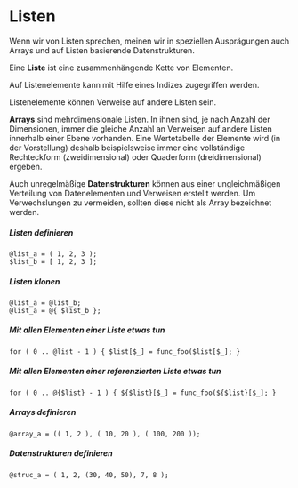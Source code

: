 # Listen

Wenn wir von Listen sprechen, meinen wir in speziellen Ausprägungen auch Arrays und auf Listen basierende Datenstrukturen.

Eine **Liste** ist eine zusammenhängende Kette von Elementen.

Auf Listenelemente kann mit Hilfe eines Indizes zugegriffen werden.

Listenelemente können Verweise auf andere Listen sein.

**Arrays** sind mehrdimensionale Listen. In ihnen sind, je nach Anzahl der Dimensionen, immer die gleiche Anzahl an Verweisen auf andere Listen innerhalb einer Ebene vorhanden. Eine Wertetabelle der Elemente wird (in der Vorstellung) deshalb beispielsweise immer eine vollständige Rechteckform (zweidimensional) oder Quaderform (dreidimensional) ergeben.

Auch unregelmäßige **Datenstrukturen** können aus einer ungleichmäßigen Verteilung von Datenelementen und Verweisen erstellt werden. Um Verwechslungen zu vermeiden, sollten diese nicht als Array bezeichnet werden.

##### Listen definieren
`@list_a = ( 1, 2, 3 );`  
`$list_b = [ 1, 2, 3 ];`  

##### Listen klonen
`@list_a = @list_b;`  
`@list_a = @{ $list_b };`

##### Mit allen Elementen einer Liste etwas tun
`for ( 0 .. @list - 1 ) { $list[$_] = func_foo($list[$_]; }`

##### Mit allen Elementen einer referenzierten Liste etwas tun
`for ( 0 .. @{$list} - 1 ) { ${$list}[$_] = func_foo(${$list}[$_]; }`

##### Arrays definieren
`@array_a = (( 1, 2 ), ( 10, 20 ), ( 100, 200 ));`

##### Datenstrukturen definieren
`@struc_a = ( 1, 2, (30, 40, 50), 7, 8 );`
